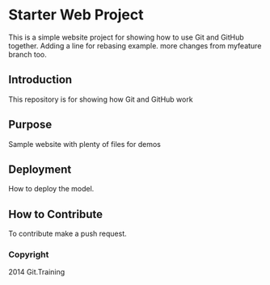 # Starter Web Project

This is a simple website project for showing how to use Git and GitHub together. 
Adding a line for rebasing example.
more changes from myfeature branch too.

## Introduction

This repository is for showing how Git and GitHub work

## Purpose

Sample website with plenty of files for demos

## Deployment

How to deploy the model.

## How to Contribute

To contribute make a push request.

### Copyright

2014 Git.Training